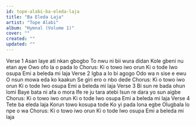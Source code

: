 ```yaml
---
id: tope-alabi-ba-eleda-laja
title: "Ba Eleda Laja"
artist: "Tope Alabi"
album: "Hymnal (Volume 1)"
cover: ""
created: ""
updated: ""
---
```


Verse 1
Asan laye ati nkan gbogbo
To nwu ni bii wura didan
Kole gbeni nu etan aye
Owo ofo la o pada lo
Chorus:
Ki o towo iwo orun
Ki o tode Iwo osupa
Emi a beleda mi laja
Verse 2
Igba a lo bi agogo
Odo wa n sise e ewu
O nsun mowa eda ko kaakun
Se giri ero o nbo dede
Chorus:
Ki o towo iwo orun
Ki o tode Iwo osupa
Emi a beleda mi laja
Verse 3
Bi sun re bada ohun lomi
Baye bata ni afa o mora
Ife re ju tara atebi
Isun re dara yo sun aigbe
Chorus:
Ki o towo iwo orun
Ki o tode Iwo osupa
Emi a beleda mi laja
Verse 4
Tete ba eleda laja
Korun towo kosupa tode
Ko yi pada lona egbe
Olugbala lo npe o wa
Chorus:
Ki o towo iwo orun
Ki o tode Iwo osupa
Emi a beleda mi laja